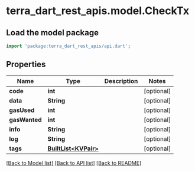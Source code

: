 # terra_dart_rest_apis.model.CheckTx

## Load the model package
```dart
import 'package:terra_dart_rest_apis/api.dart';
```

## Properties
Name | Type | Description | Notes
------------ | ------------- | ------------- | -------------
**code** | **int** |  | [optional] 
**data** | **String** |  | [optional] 
**gasUsed** | **int** |  | [optional] 
**gasWanted** | **int** |  | [optional] 
**info** | **String** |  | [optional] 
**log** | **String** |  | [optional] 
**tags** | [**BuiltList&lt;KVPair&gt;**](KVPair.md) |  | [optional] 

[[Back to Model list]](../README.md#documentation-for-models) [[Back to API list]](../README.md#documentation-for-api-endpoints) [[Back to README]](../README.md)


